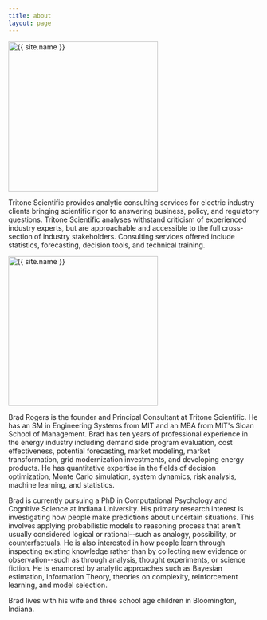 ```yaml
---
title: about
layout: page
---
```

<img class="selfie" width ="300px" align="center" alt="{{ site.name }}" onmouseover="this.style.box-shadow='0 0px 4px 0 rgba(0,0,0,0.18), 0 0px 12px 0 rgba(0,0,0,0.15)
'; this.style.opacity='0.8';" src="{% if site.external-image %}{{ site.picture }}{% else %}{{ site.url }}/{{ site.picture }}{% endif %}" style="display:inline" />

<p>Tritone Scientific provides analytic consulting services for electric industry clients bringing scientific rigor to answering business, policy, and regulatory questions. Tritone Scientific analyses withstand criticism of experienced industry experts, but are approachable and accessible to the full cross-section of industry stakeholders. Consulting services offered include statistics, forecasting, decision tools, and technical training.</p>

<img class="selfie" width ="300px" align="center" alt="{{ site.name }}" onmouseover="this.style.box-shadow='0 0px 4px 0 rgba(0,0,0,0.18), 0 0px 12px 0 rgba(0,0,0,0.15)
'; this.style.opacity='0.8';" src="{% if site.external-image %}{{ site.picture }}{% else %}{{ site.url }}/images/head.jpg{% endif %}" style="display:inline" />

<p>Brad Rogers is the founder and Principal Consultant at Tritone Scientific. He has an SM in Engineering Systems from MIT and an MBA from MIT's Sloan School of Management. Brad has ten years of professional experience in the energy industry including demand side program evaluation, cost effectiveness, potential forecasting, market modeling, market transformation, grid modernization investments, and developing energy products. He has quantitative expertise in the fields of decision optimization, Monte Carlo simulation, system dynamics, risk analysis, machine learning, and statistics.</p>

<p> Brad is currently pursuing a PhD in Computational Psychology and Cognitive Science at Indiana University. His primary research interest is investigating how people make predictions about uncertain situations. This involves applying probabilistic models to reasoning process that aren't usually considered logical or rational--such as analogy, possibility, or counterfactuals. He is also interested in how people learn through inspecting existing knowledge rather than by collecting new evidence or observation--such as through analysis, thought experiments, or science fiction. He is enamored by analytic approaches such as Bayesian estimation, Information Theory, theories on complexity, reinforcement learning, and model selection.</p>

<p>Brad lives with his wife and three school age children in Bloomington, Indiana. </p>

<!---
<h2>Skills</h2>
<ul class="skill-list">
	<li>HTML - Jade - Haml - Erb</li>
	<li>Responsive (Mobile First)</li>
	<li>CSS (Stylus, Sass, Less)</li>
	<li>Css Frameworks (Bootstrap, Foundation)</li>
	<li>Javascript (Design Patterns, Testes)</li>
	<li>NodeJS</li>
	<li>AngularJS - ReactJS</li>
	<li>Grunt - Gulp - Yeoman</li>
	<li>Git</li>
	<li>PHP</li>
	<li>Python</li>
	<li>MySQL - MongoDB</li>
	<li>Scrum and Kanban</li>
	<li>TDD e Continuous Integration</li>
</ul>
-->
